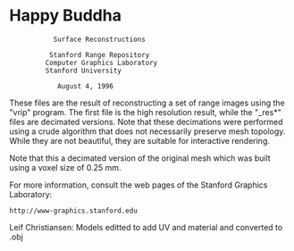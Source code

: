# Happy Buddha

		       Surface Reconstructions

		      Stanford Range Repository
		     Computer Graphics Laboratory
			 Stanford University

			    August 4, 1996


These files are the result of reconstructing a set of range images
using the "vrip" program.  The first file is the high resolution
result, while the "_res*" files are decimated versions.  Note that
these decimations were performed using a crude algorithm that does not
necessarily preserve mesh topology.  While they are not beautiful,
they are suitable for interactive rendering.

Note that this a decimated version of the original mesh which was
built using a voxel size of 0.25 mm.

For more information, consult the web pages of the Stanford Graphics
Laboratory:

	http://www-graphics.stanford.edu

Leif Christiansen: Models editted to add UV and material and converted to .obj

